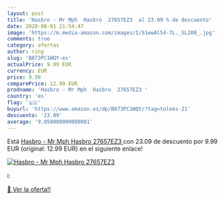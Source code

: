 ```yaml
---
layout: post
title: 'Hasbro - Mr Mph  Hasbro  27657EZ3  al 23.09 % de descuento'
date: 2020-08-01 21:54:47
image: 'https://m.media-amazon.com/images/I/51ewAl54-7L._SL200_.jpg'
comments: true
category: ofertas
author: ring
slug: 'B073PC1WQY-es'
actualPrice: 9.99 EUR
currency: EUR
price: 9.99
comparePrice: 12.99 EUR
prodname: 'Hasbro - Mr Mph  Hasbro  27657EZ3 '
country: 'es'
flag: '🇪🇸'
buyurl: 'https://www.amazon.es/dp/B073PC1WQY/?tag=tolees-21'
descuento: '23.09'
average: '9.850000000000001'
---
```


Está [Hasbro - Mr Mph  Hasbro  27657EZ3 ](https://www.amazon.es/dp/B073PC1WQY/?tag=tolees-21) con 23.09 de descuento por 9.99 EUR (original: 12.99 EUR) en el siguiente enlace!

[![Hasbro - Mr Mph  Hasbro  27657EZ3 ](https://m.media-amazon.com/images/I/51ewAl54-7L._SL200_.jpg)](https://www.amazon.es/dp/B073PC1WQY/?tag=tolees-21)

ℹ️:


[🛒 Ver la oferta!!](https://www.amazon.es/dp/B073PC1WQY/?tag=tolees-21)
